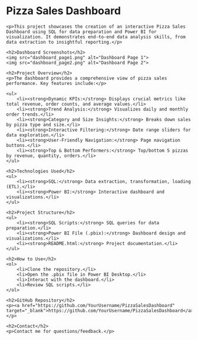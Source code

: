 <!DOCTYPE html>
<html lang="en">
<head>
    <meta charset="UTF-8">
    <meta name="viewport" content="width=device-width, initial-scale=1.0">
    <title>Pizza Sales Dashboard - README</title>
    <style>
        img {
            max-width: 100%;
            height: auto;
            margin: 10px 0;
        }
    </style>
</head>
<body>
    <h1>Pizza Sales Dashboard</h1>

    <p>This project showcases the creation of an interactive Pizza Sales Dashboard using SQL for data preparation and Power BI for visualization. It demonstrates end-to-end data analysis skills, from data extraction to insightful reporting.</p>

    <h2>Dashboard Screenshots</h2>
    <img src="dashboard_page1.png" alt="Dashboard Page 1">
    <img src="dashboard_page2.png" alt="Dashboard Page 2">

    <h2>Project Overview</h2>
    <p>The dashboard provides a comprehensive view of pizza sales performance. Key features include:</p>

    <ul>
        <li><strong>Dynamic KPIs:</strong> Displays crucial metrics like total revenue, order counts, and average values.</li>
        <li><strong>Trend Analysis:</strong> Visualizes daily and monthly order trends.</li>
        <li><strong>Category and Size Insights:</strong> Breaks down sales by pizza type and size.</li>
        <li><strong>Interactive Filtering:</strong> Date range sliders for data exploration.</li>
        <li><strong>User-Friendly Navigation:</strong> Page navigation buttons.</li>
        <li><strong>Top & Bottom Performers:</strong> Top/bottom 5 pizzas by revenue, quantity, orders.</li>
    </ul>

    <h2>Technologies Used</h2>
    <ul>
        <li><strong>SQL:</strong> Data extraction, transformation, loading (ETL).</li>
        <li><strong>Power BI:</strong> Interactive dashboard and visualizations.</li>
    </ul>

    <h2>Project Structure</h2>
    <ul>
        <li><strong>SQL Scripts:</strong> SQL queries for data preparation.</li>
        <li><strong>Power BI File (.pbix):</strong> Dashboard design and visualizations.</li>
        <li><strong>README.html:</strong> Project documentation.</li>
    </ul>

    <h2>How to Use</h2>
    <ol>
        <li>Clone the repository.</li>
        <li>Open the .pbix file in Power BI Desktop.</li>
        <li>Interact with the dashboard.</li>
        <li>Review SQL scripts.</li>
    </ol>

    <h2>GitHub Repository</h2>
    <p><a href="https://github.com/YourUsername/PizzaSalesDashboard" target="_blank">https://github.com/YourUsername/PizzaSalesDashboard</a></p>

    <h2>Contact</h2>
    <p>Contact me for questions/feedback.</p>
</body>
</html>
 
